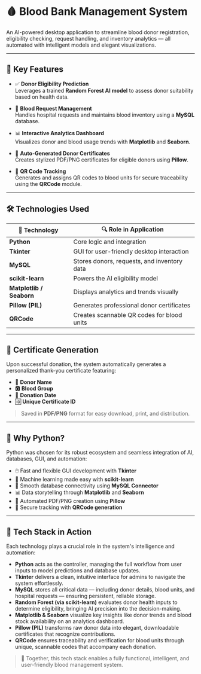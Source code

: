 
# 🩸 Blood Bank Management System

An AI-powered desktop application to streamline blood donor registration, eligibility checking, request handling, and inventory analytics — all automated with intelligent models and elegant visualizations.

---

## 🚀 Key Features

- ✅ **Donor Eligibility Prediction**  
  Leverages a trained **Random Forest AI model** to assess donor suitability based on health data.

- 🏥 **Blood Request Management**  
  Handles hospital requests and maintains blood inventory using a **MySQL** database.

- 📊 **Interactive Analytics Dashboard**  
  Visualizes donor and blood usage trends with **Matplotlib** and **Seaborn**.

- 📜 **Auto-Generated Donor Certificates**  
  Creates stylized PDF/PNG certificates for eligible donors using **Pillow**.

- 🔖 **QR Code Tracking**  
  Generates and assigns QR codes to blood units for secure traceability using the **QRCode** module.

---

## 🛠️ Technologies Used

| 🧪 Technology        | 🔍 Role in Application                         |
|----------------------|------------------------------------------------|
| **Python**           | Core logic and integration                     |
| **Tkinter**          | GUI for user-friendly desktop interaction      |
| **MySQL**            | Stores donors, requests, and inventory data    |
| **scikit-learn**     | Powers the AI eligibility model                |
| **Matplotlib / Seaborn** | Displays analytics and trends visually   |
| **Pillow (PIL)**     | Generates professional donor certificates      |
| **QRCode**           | Creates scannable QR codes for blood units     |

---

## 📜 Certificate Generation

Upon successful donation, the system automatically generates a personalized thank-you certificate featuring:
- 🧑 **Donor Name**
- 🅾️ **Blood Group**
- 📅 **Donation Date**
- 🆔 **Unique Certificate ID**

> Saved in **PDF/PNG** format for easy download, print, and distribution.

---

## 🤖 Why Python?

Python was chosen for its robust ecosystem and seamless integration of AI, databases, GUI, and automation:

- 🖱️ Fast and flexible GUI development with **Tkinter**
- 🤖 Machine learning made easy with **scikit-learn**
- 🔌 Smooth database connectivity using **MySQL Connector**
- 📊 Data storytelling through **Matplotlib** and **Seaborn**
- 📃 Automated PDF/PNG creation using **Pillow**
- 🔗 Secure tracking with **QRCode generation**

---

## 🧠 Tech Stack in Action

Each technology plays a crucial role in the system's intelligence and automation:

- **Python** acts as the controller, managing the full workflow from user inputs to model predictions and database updates.
- **Tkinter** delivers a clean, intuitive interface for admins to navigate the system effortlessly.
- **MySQL** stores all critical data — including donor details, blood units, and hospital requests — ensuring persistent, reliable storage.
- **Random Forest (via scikit-learn)** evaluates donor health inputs to determine eligibility, bringing AI precision into the decision-making.
- **Matplotlib & Seaborn** visualize key insights like donor trends and blood stock availability on an analytics dashboard.
- **Pillow (PIL)** transforms raw donor data into elegant, downloadable certificates that recognize contributions.
- **QRCode** ensures traceability and verification for blood units through unique, scannable codes that accompany each donation.

> 🎯 Together, this tech stack enables a fully functional, intelligent, and user-friendly blood management system.
